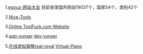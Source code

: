 1.[egouz-网站大全](https://www.egouz.com/)     目前收录国外网站19037个，国家54个，类别42个

2.[Nice-Tools](http://www.nicetool.net/)

3.[Online ToolFuck.com Website](https://www.toolfk.com/) 

4.[app-yunser](https://app.yunser.com/)     [dev-yunser](https://dev.yunser.com/)

5.[在线虚拟钢琴real-royal](https://real-royal.com/zh/)    [Virtual-Piano](https://virtualpiano.net/)



